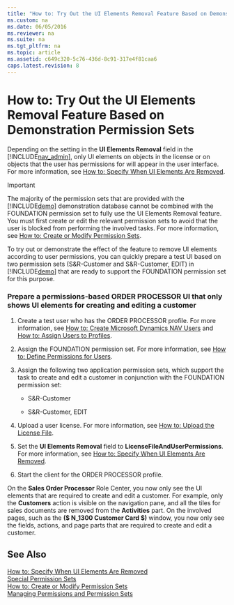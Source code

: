 ```yaml
---
title: "How to: Try Out the UI Elements Removal Feature Based on Demonstration Permission Sets"
ms.custom: na
ms.date: 06/05/2016
ms.reviewer: na
ms.suite: na
ms.tgt_pltfrm: na
ms.topic: article
ms.assetid: c649c320-5c76-436d-8c91-317e4f81caa6
caps.latest.revision: 8
---
```

# How to: Try Out the UI Elements Removal Feature Based on Demonstration Permission Sets
Depending on the setting in the **UI Elements Removal** field in the [!INCLUDE[nav_admin](../dynamics-nav/includes/nav_admin_md.md)], only UI elements on objects in the license or on objects that the user has permissions for will appear in the user interface. For more information, see [How to: Specify When UI Elements Are Removed](../Topic/How%20to:%20Specify%20When%20UI%20Elements%20Are%20Removed.md).  
  
> [!IMPORTANT]  
>  The majority of the permission sets that are provided with the [!INCLUDE[demo](../dynamics-nav/includes/demo_md.md)] demonstration database cannot be combined with the FOUNDATION permission set to fully use the UI Elements Removal feature. You must first create or edit the relevant permission sets to avoid that the user is blocked from performing the involved tasks. For more information, see [How to: Create or Modify Permission Sets](../Topic/How%20to:%20Create%20or%20Modify%20Permission%20Sets.md).  
  
 To try out or demonstrate the effect of the feature to remove UI elements according to user permissions, you can quickly prepare a test UI based on two permission sets \(S&R\-Customer and S&R\-Customer, EDIT\) in [!INCLUDE[demo](../dynamics-nav/includes/demo_md.md)] that are ready to support the FOUNDATION permission set for this purpose.  
  
### Prepare a permissions\-based ORDER PROCESSOR UI that only shows UI elements for creating and editing a customer  
  
1.  Create a test user who has the ORDER PROCESSOR profile. For more information, see [How to: Create Microsoft Dynamics NAV Users](../Topic/How%20to:%20Create%20Microsoft%20Dynamics%20NAV%20Users.md) and [How to: Assign Users to Profiles](../Topic/How%20to:%20Assign%20Users%20to%20Profiles.md).  
  
2.  Assign the FOUNDATION permission set. For more information, see [How to: Define Permissions for Users](../Topic/How%20to:%20Define%20Permissions%20for%20Users.md).  
  
3.  Assign the following two application permission sets, which support the task to create and edit a customer in conjunction with the FOUNDATION permission set:  
  
    -   S&R\-Customer  
  
    -   S&R\-Customer, EDIT  
  
4.  Upload a user license. For more information, see [How to: Upload the License File](../Topic/How%20to:%20Upload%20the%20License%20File.md).  
  
5.  Set the **UI Elements Removal** field to **LicenseFileAndUserPermissions**. For more information, see [How to: Specify When UI Elements Are Removed](../Topic/How%20to:%20Specify%20When%20UI%20Elements%20Are%20Removed.md).  
  
6.  Start the client for the ORDER PROCESSOR profile.  
  
 On the **Sales Order Processor** Role Center, you now only see the UI elements that are required to create and edit a customer. For example, only the **Customers** action is visible on the navigation pane, and all the tiles for sales documents are removed from the **Activities** part. On the involved pages, such as the **\($ N\_1300 Customer Card $\)** window, you now only see the fields, actions, and page parts that are required to create and edit a customer.  
  
## See Also  
 [How to: Specify When UI Elements Are Removed](../Topic/How%20to:%20Specify%20When%20UI%20Elements%20Are%20Removed.md)   
 [Special Permission Sets](../dynamics-nav/Special-Permission-Sets.md)   
 [How to: Create or Modify Permission Sets](../Topic/How%20to:%20Create%20or%20Modify%20Permission%20Sets.md)   
 [Managing Permissions and Permission Sets](../dynamics-nav/Managing-Permissions-and-Permission-Sets.md)